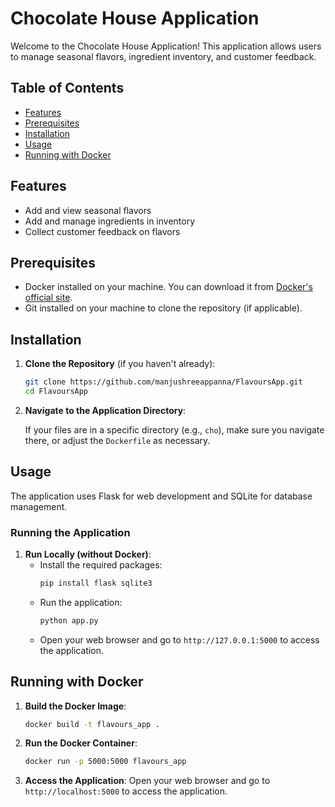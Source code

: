# Chocolate House Application

Welcome to the Chocolate House Application! This application allows users to manage seasonal flavors, ingredient inventory, and customer feedback.

## Table of Contents

- [Features](#features)
- [Prerequisites](#prerequisites)
- [Installation](#installation)
- [Usage](#usage)
- [Running with Docker](#running-with-docker)

## Features

- Add and view seasonal flavors
- Add and manage ingredients in inventory
- Collect customer feedback on flavors

## Prerequisites

- Docker installed on your machine. You can download it from [Docker's official site](https://www.docker.com/get-started).
- Git installed on your machine to clone the repository (if applicable).

## Installation

1. **Clone the Repository** (if you haven't already):

    ```bash
    git clone https://github.com/manjushreeappanna/FlavoursApp.git
    cd FlavoursApp
    ```

2. **Navigate to the Application Directory**:
   
   If your files are in a specific directory (e.g., `cho`), make sure you navigate there, or adjust the `Dockerfile` as necessary.

## Usage

The application uses Flask for web development and SQLite for database management.

### Running the Application

1. **Run Locally (without Docker)**:
   - Install the required packages:
     ```bash
     pip install flask sqlite3
     ```
   - Run the application:
     ```bash
     python app.py
     ```
   - Open your web browser and go to `http://127.0.0.1:5000` to access the application.

## Running with Docker

1. **Build the Docker Image**:

    ```bash
    docker build -t flavours_app .
    ```

2. **Run the Docker Container**:

    ```bash
    docker run -p 5000:5000 flavours_app
    ```

3. **Access the Application**:
   Open your web browser and go to `http://localhost:5000` to access the application.

